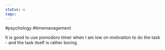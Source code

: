 ```yaml
---
status: ⚙️
tags:
---
```


#psychology  #timemanagement

It is good to use pomodoro timer when I am low on motivation to do the task - and the task itself is rather boring